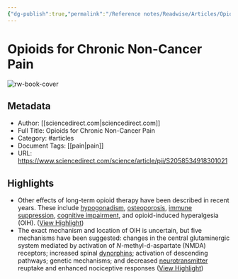 ```yaml
---
{"dg-publish":true,"permalink":"/Reference notes/Readwise/Articles/Opioids for Chronic Non-Cancer Pain/"}
---
```


# Opioids for Chronic Non-Cancer Pain

![rw-book-cover](https://ars.els-cdn.com/content/image/1-s2.0-S2058534918X00122-cov150h.gif)

## Metadata
- Author: [[sciencedirect.com\|sciencedirect.com]]
- Full Title: Opioids for Chronic Non-Cancer Pain
- Category: #articles
- Document Tags: [[pain\|pain]] 
- URL: https://www.sciencedirect.com/science/article/pii/S2058534918301021

## Highlights
- Other effects of long-term opioid therapy have been described in recent years. These include [hypogonadism](https://www.sciencedirect.com/topics/medicine-and-dentistry/hypogonadism), [osteoporosis](https://www.sciencedirect.com/topics/medicine-and-dentistry/osteoporosis), [immune suppression](https://www.sciencedirect.com/topics/medicine-and-dentistry/immunosuppressive-treatment), [cognitive impairment](https://www.sciencedirect.com/topics/medicine-and-dentistry/cognitive-defect), and opioid-induced hyperalgesia (OIH). ([View Highlight](https://read.readwise.io/read/01h3hys3g427q28jchggfmqd9f))
- The exact mechanism and location of OIH is uncertain, but five mechanisms have been suggested: changes in the central glutaminergic system mediated by activation of *N*-methyl-d-aspartate (NMDA) receptors; increased spinal [dynorphins](https://www.sciencedirect.com/topics/medicine-and-dentistry/dynorphin); activation of descending pathways; genetic mechanisms; and decreased [neurotransmitter](https://www.sciencedirect.com/topics/medicine-and-dentistry/neurotransmitter) reuptake and enhanced nociceptive responses ([View Highlight](https://read.readwise.io/read/01h3hyv4ty6ndfbmrq94rb5j7y))

